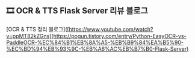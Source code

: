 ## 🎞 OCR & TTS Flask Server 리뷰 블로그
[OCR & TTS 정리 블로그]([https://www.youtube.com/watch?v=ppMT82kZGns](https://pogun.tistory.com/entry/Python-EasyOCR-vs-PaddleOCR-%EC%84%B1%EB%8A%A5-%EB%B9%84%EA%B5%90-%EC%BD%94%EB%93%9C-%EB%A6%AC%EB%B7%B0-Flask-Server)
